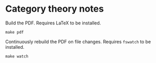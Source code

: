 # Category theory notes

Build the PDF. Requires LaTeX to be installed.

```
make pdf
```

Continuously rebuild the PDF on file changes. Requires `fswatch` to be installed.

```
make watch
```
